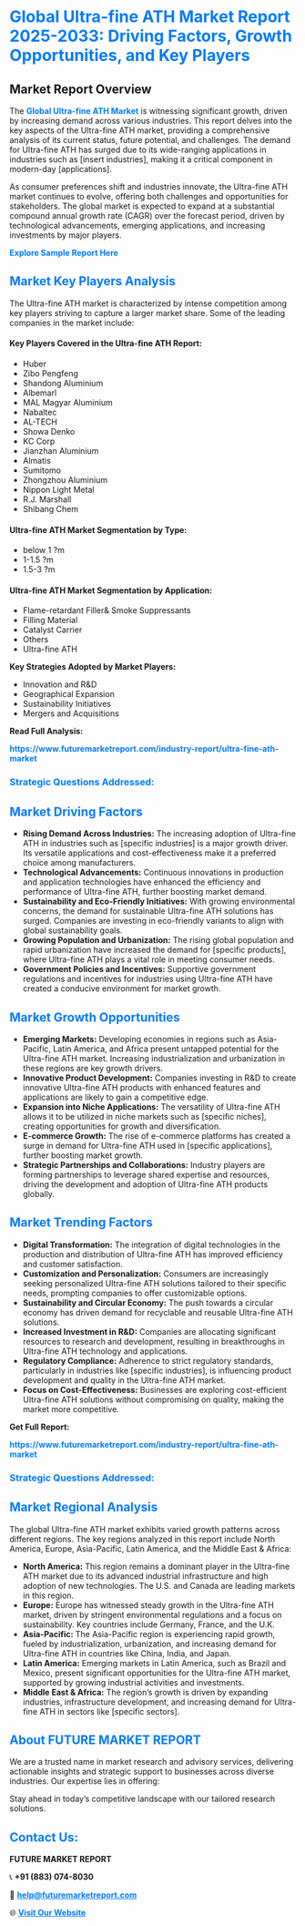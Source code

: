 <h1 style="color: #007BFF;">Global Ultra-fine ATH Market Report 2025-2033: Driving Factors, Growth Opportunities, and Key Players</h1>

<section id="overview">
<h2>Market Report Overview</h2>
<p>The <a href="https://www.futuremarketreport.com/industry-report/ultra-fine-ath-market" style="color: #007BFF; text-decoration: none;"><strong>Global Ultra-fine ATH Market</strong></a> is witnessing significant growth, driven by increasing demand across various industries. This report delves into the key aspects of the Ultra-fine ATH market, providing a comprehensive analysis of its current status, future potential, and challenges. The demand for Ultra-fine ATH has surged due to its wide-ranging applications in industries such as [insert industries], making it a critical component in modern-day [applications].</p>
<p>As consumer preferences shift and industries innovate, the Ultra-fine ATH market continues to evolve, offering both challenges and opportunities for stakeholders. The global market is expected to expand at a substantial compound annual growth rate (CAGR) over the forecast period, driven by technological advancements, emerging applications, and increasing investments by major players.</p>
</section>

<section id="overview">
<p><a href="https://www.futuremarketreport.com/request-sample/reportId=128375" style="color: #007BFF; text-decoration: none;"><strong>Explore Sample Report Here</strong></a></p>
</section>

<section id="key-players">
<h2 style="color: #007BFF;">Market Key Players Analysis</h2>
<p>The Ultra-fine ATH market is characterized by intense competition among key players striving to capture a larger market share. Some of the leading companies in the market include:</p>
<h4>Key Players Covered in the Ultra-fine ATH Report:</h4>
<ul><li>Huber</li><li>Zibo Pengfeng</li><li>Shandong Aluminium</li><li>Albemarl</li><li>MAL Magyar Aluminium</li><li>Nabaltec</li><li>AL-TECH</li><li>Showa Denko</li><li>KC Corp</li><li>Jianzhan Aluminium</li><li>Almatis</li><li>Sumitomo</li><li>Zhongzhou Aluminium</li><li>Nippon Light Metal</li><li>R.J. Marshall</li><li>Shibang Chem</li></ul>
<h4>Ultra-fine ATH Market Segmentation by Type:</h4>
<ul><li>below 1 ?m</li><li>1-1.5 ?m</li><li>1.5-3 ?m</li></ul>

<h4>Ultra-fine ATH Market Segmentation by Application:</h4>
<ul><li>Flame-retardant Filler&amp; Smoke Suppressants</li><li>Filling Material</li><li>Catalyst Carrier</li><li>Others</li><li>Ultra-fine ATH</li></ul>
<p><strong>Key Strategies Adopted by Market Players:</strong></p>
<ul>
<li>Innovation and R&D</li>
<li>Geographical Expansion</li>
<li>Sustainability Initiatives</li>
<li>Mergers and Acquisitions</li>
</ul>
</section>

<section>
<p><strong>Read Full Analysis: </strong></p><a href="https://www.futuremarketreport.com/industry-report/ultra-fine-ath-market" style="color: #007BFF; text-decoration: none;"><strong>https://www.futuremarketreport.com/industry-report/ultra-fine-ath-market</strong></a>
<h3 style="color: #007BFF;">Strategic Questions Addressed:</h3>
</section>

<section id="driving-factors">
<h2 style="color: #007BFF;">Market Driving Factors</h2>
<ul>
<li><strong>Rising Demand Across Industries:</strong> The increasing adoption of Ultra-fine ATH in industries such as [specific industries] is a major growth driver. Its versatile applications and cost-effectiveness make it a preferred choice among manufacturers.</li>
<li><strong>Technological Advancements:</strong> Continuous innovations in production and application technologies have enhanced the efficiency and performance of Ultra-fine ATH, further boosting market demand.</li>
<li><strong>Sustainability and Eco-Friendly Initiatives:</strong> With growing environmental concerns, the demand for sustainable Ultra-fine ATH solutions has surged. Companies are investing in eco-friendly variants to align with global sustainability goals.</li>
<li><strong>Growing Population and Urbanization:</strong> The rising global population and rapid urbanization have increased the demand for [specific products], where Ultra-fine ATH plays a vital role in meeting consumer needs.</li>
<li><strong>Government Policies and Incentives:</strong> Supportive government regulations and incentives for industries using Ultra-fine ATH have created a conducive environment for market growth.</li>
</ul>
</section>

<section id="growth-opportunities">
<h2 style="color: #007BFF;">Market Growth Opportunities</h2>
<ul>
<li><strong>Emerging Markets:</strong> Developing economies in regions such as Asia-Pacific, Latin America, and Africa present untapped potential for the Ultra-fine ATH market. Increasing industrialization and urbanization in these regions are key growth drivers.</li>
<li><strong>Innovative Product Development:</strong> Companies investing in R&D to create innovative Ultra-fine ATH products with enhanced features and applications are likely to gain a competitive edge.</li>
<li><strong>Expansion into Niche Applications:</strong> The versatility of Ultra-fine ATH allows it to be utilized in niche markets such as [specific niches], creating opportunities for growth and diversification.</li>
<li><strong>E-commerce Growth:</strong> The rise of e-commerce platforms has created a surge in demand for Ultra-fine ATH used in [specific applications], further boosting market growth.</li>
<li><strong>Strategic Partnerships and Collaborations:</strong> Industry players are forming partnerships to leverage shared expertise and resources, driving the development and adoption of Ultra-fine ATH products globally.</li>
</ul>
</section>

<section id="trending-factors">
<h2 style="color: #007BFF;">Market Trending Factors</h2>
<ul>
<li><strong>Digital Transformation:</strong> The integration of digital technologies in the production and distribution of Ultra-fine ATH has improved efficiency and customer satisfaction.</li>
<li><strong>Customization and Personalization:</strong> Consumers are increasingly seeking personalized Ultra-fine ATH solutions tailored to their specific needs, prompting companies to offer customizable options.</li>
<li><strong>Sustainability and Circular Economy:</strong> The push towards a circular economy has driven demand for recyclable and reusable Ultra-fine ATH solutions.</li>
<li><strong>Increased Investment in R&D:</strong> Companies are allocating significant resources to research and development, resulting in breakthroughs in Ultra-fine ATH technology and applications.</li>
<li><strong>Regulatory Compliance:</strong> Adherence to strict regulatory standards, particularly in industries like [specific industries], is influencing product development and quality in the Ultra-fine ATH market.</li>
<li><strong>Focus on Cost-Effectiveness:</strong> Businesses are exploring cost-efficient Ultra-fine ATH solutions without compromising on quality, making the market more competitive.</li>
</ul>
</section>

<section>
<p><strong>Get Full Report: </strong></p><a href="https://www.futuremarketreport.com/industry-report/ultra-fine-ath-market" style="color: #007BFF; text-decoration: none;"><strong>https://www.futuremarketreport.com/industry-report/ultra-fine-ath-market</strong></a>
<h3 style="color: #007BFF;">Strategic Questions Addressed:</h3>
</section>


<section id="regional-analysis">
<h2 style="color: #007BFF;">Market Regional Analysis</h2>
<p>The global Ultra-fine ATH market exhibits varied growth patterns across different regions. The key regions analyzed in this report include North America, Europe, Asia-Pacific, Latin America, and the Middle East & Africa:</p>
<ul>
<li><strong>North America:</strong> This region remains a dominant player in the Ultra-fine ATH market due to its advanced industrial infrastructure and high adoption of new technologies. The U.S. and Canada are leading markets in this region.</li>
<li><strong>Europe:</strong> Europe has witnessed steady growth in the Ultra-fine ATH market, driven by stringent environmental regulations and a focus on sustainability. Key countries include Germany, France, and the U.K.</li>
<li><strong>Asia-Pacific:</strong> The Asia-Pacific region is experiencing rapid growth, fueled by industrialization, urbanization, and increasing demand for Ultra-fine ATH in countries like China, India, and Japan.</li>
<li><strong>Latin America:</strong> Emerging markets in Latin America, such as Brazil and Mexico, present significant opportunities for the Ultra-fine ATH market, supported by growing industrial activities and investments.</li>
<li><strong>Middle East & Africa:</strong> The region’s growth is driven by expanding industries, infrastructure development, and increasing demand for Ultra-fine ATH in sectors like [specific sectors].</li>
</ul>
</section>

<footer>
<h2 style="color: #007BFF;">About FUTURE MARKET REPORT</h2>
<p>We are a trusted name in market research and advisory services, delivering actionable insights and strategic support to businesses across diverse industries. Our expertise lies in offering:</p>

<p>Stay ahead in today’s competitive landscape with our tailored research solutions.</p>

<h2 style="color: #007BFF;">Contact Us:</h2>
<p><strong>FUTURE MARKET REPORT</strong></p>
<p>📞 <strong>+91 (883) 074-8030</strong></p>
<p>📧 <strong><a href="mailto:help@futuremarketreport.com" style="color: #007BFF;">help@futuremarketreport.com</a></strong></p>
<p>🌐 <strong><a href="https://www.futuremarketreport.com/" style="color: #007BFF;">Visit Our Website</a></strong></p>
</footer>